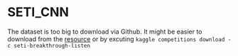 # SETI_CNN

The dataset is too big to download via Github. It might be easier to download from the [resource](https://www.kaggle.com/competitions/seti-breakthrough-listen/data) or by excuting `kaggle competitions download -c seti-breakthrough-listen`
